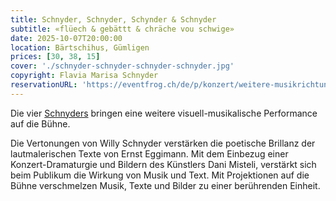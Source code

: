 ```yaml
---
title: Schnyder, Schnyder, Schynder & Schnyder
subtitle: «flüech & gebättt & chräche vou schwige»
date: 2025-10-07T20:00:00
location: Bärtschihus, Gümligen
prices: [30, 38, 15]
cover: './schnyder-schnyder-schnyder-schnyder.jpg'
copyright: Flavia Marisa Schnyder
reservationURL: 'https://eventfrog.ch/de/p/konzert/weitere-musikrichtungen/schnyder-schnyder-schnyder-schnyder-7289217299701104520.html'
---
```


Die vier [Schnyders](https://www.willyschnyder.ch/projekte/schnyderschnyder/) bringen eine weitere visuell-musikalische Performance auf die Bühne.

Die Vertonungen von Willy Schnyder verstärken die poetische Brillanz der lautmalerischen Texte von Ernst Eggimann.
Mit dem Einbezug einer Konzert-Dramaturgie und Bildern des Künstlers Dani Misteli, verstärkt sich beim Publikum die Wirkung von Musik und Text. Mit Projektionen auf die Bühne verschmelzen Musik, Texte und Bilder zu einer berührenden Einheit.
